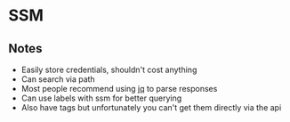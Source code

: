 # SSM

## Notes

- Easily store credentials, shouldn't cost anything
- Can search via path
- Most people recommend using [jq](../cli/links.md#jq) to parse responses
- Can use labels with ssm for better querying
- Also have tags but unfortunately you can't get them directly via the api
